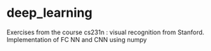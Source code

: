 # deep_learning
Exercises from the course cs231n : visual recognition from Stanford. Implementation of FC NN and CNN using numpy
